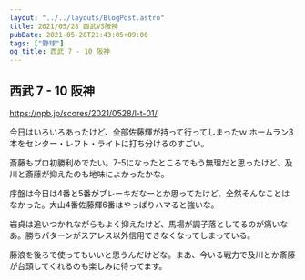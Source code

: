 ```yaml
---
layout: "../../layouts/BlogPost.astro"
title: 2021/05/28 西武VS阪神
pubDate: 2021-05-28T21:43:05+09:00
tags: ["野球"]
og_title: 西武 7 - 10 阪神
---
```


## 西武 7 - 10 阪神

https://npb.jp/scores/2021/0528/l-t-01/


今日はいろいろあったけど、全部佐藤輝が持って行ってしまったｗ ホームラン3本をセンター・レフト・ライトに打ち分けるのすごい。

斎藤もプロ初勝利めでたい。7-5になったところでもう無理だと思ったけど、及川と斎藤が抑えたのも地味によかったかな。

序盤は今日は4番と5番がブレーキだなーとか思ってたけど、全然そんなことはなかった。大山4番佐藤輝6番はやっぱりハマると強いな。

岩貞は追いつかれながらもよく抑えたけど、馬場が調子落としてるのが痛いなあ。勝ちパターンがスアレス以外信用できなくなってしまっている。

藤浪を後ろで使ってもいいと思うんだけどな。まあ、今いる戦力で及川とか斎藤が台頭してくれるのも楽しみに待ってます。
